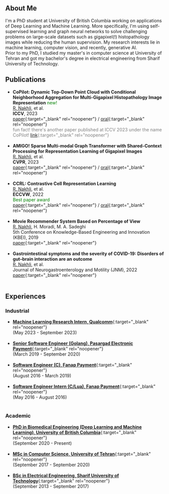 ## About Me

I'm a PhD student at University of British Columbia working on applications of Deep Learning and Machine Learning. More specifically, I'm using self-supervised learning and graph neural networks to solve challenging problems on large-scale datasets such as gigapixel(!) histopathology images while reducing the human supervision. My research interests lie in machine learning, computer vision, and recently, generative AI. <br> Prior to my PhD, I studied my master's in computer science at University of Tehran and got my bachelor's degree in electrical engineering from Sharif University of Technology.

## Publications

- **CoPilot: Dynamic Top-Down Point Cloud with Conditional Neighborhood Aggregation for Multi-Gigapixel Histopathology Image Representation** <span style="color:green;"> new! </span><br> <u>R. Nakhli</u>, et al. <br> **ICCV**, 2023 <br> [paper](https://openaccess.thecvf.com/content/ICCV2023/papers/Nakhli_CO-PILOT_Dynamic_Top-Down_Point_Cloud_with_Conditional_Neighborhood_Aggregation_for_ICCV_2023_paper.pdf){:target="_blank" rel="noopener"} / [oral](https://youtu.be/2A47ZaCNOBs?si=f3kMcD60QjrgCjbR){:target="_blank" rel="noopener"} <br> <span style="color:gray;"> fun fact! there's another paper published at ICCV 2023 under the name CoPilot! [link](https://sites.google.com/stanford.edu/copilot){:target="_blank" rel="noopener"}</span><br> <br>
- **AMIGO! Sparse Multi-modal Graph Transformer with Shared-Context Processing for Representation Learning of Gigapixel Images** <br> <u>R. Nakhli</u>, et al. <br> **CVPR**, 2023 <br> [paper](https://arxiv.org/abs/2303.00865){:target="_blank" rel="noopener"} / [oral](https://youtu.be/i5nKpSLnV6o?si=CwBCUeo3qiMVzIBb){:target="_blank" rel="noopener"} <br> <br>
- **CCRL: Contrastive Cell Representation Learning** <br> <u>R. Nakhli</u>, et al. <br> **ECCVW**, 2022 <br> <span style="color:green;"> Best paper award</span> <br> [paper](https://arxiv.org/abs/2208.06445){:target="_blank" rel="noopener"} / [oral](https://youtu.be/gOv6ukYzLEw){:target="_blank" rel="noopener"} <br> <br>
- **Movie Recommender System Based on Percentage of View** <br> <u>R. Nakhli</u>, H. Moradi, M. A. Sadeghi <br> 5th Conference on Knowledge-Based Engineering and Innovation (KBEI), 2019 <br> [paper](https://ieeexplore.ieee.org/document/8734976){:target="_blank" rel="noopener"} <br> <br>
- **Gastrointestinal symptoms and the severity of COVID-19: Disorders of gut–brain interaction are an outcome** <br> <u>R. Nakhli</u>, et al. <br> Journal of Neurogastroenterology and Motility (JNM), 2022 <br> [paper](https://pubmed.ncbi.nlm.nih.gov/35383423/){:target="_blank" rel="noopener"} <br> <br>

## Experiences

### Industrial
- [**Machine Learning Research Intern, Qualcomm**](https://www.qualcomm.com/){:target="_blank" rel="noopener"} <br> (May 2023 - September 2023)  <br> <br>
- [**Senior Software Engineer (Golang), Pasargad Electronic Payment**](https://pep.co.ir/en/){:target="_blank" rel="noopener"} <br> (March 2019 - September 2020) <br> <br>
- [**Software Engineer (C), Fanap Payment**](https://fanap.ir){:target="_blank" rel="noopener"} <br> (August 2016 - March 2019) <br> <br>
- [**Software Engineer Intern (C/Lua), Fanap Payment**](https://fanap.ir){:target="_blank" rel="noopener"} <br> (May 2016 - August 2016) <br> <br>

### Academic
- [**PhD in Biomedical Engineering (Deep Learning and Machine Learning), University of British Columbia**](https://aimlab.ca/team/){:target="_blank" rel="noopener"} <br> (September 2020 - Present)  <br> <br>
- [**MSc in Computer Science, University of Tehran**](https://ece.ut.ac.ir/en/ece){:target="_blank" rel="noopener"} <br> (September 2017 - September 2020) <br> <br>
- [**BSc in Electrical Engineering, Sharif University of Technology**](https://en.sharif.edu/sharif-university-of-technology){:target="_blank" rel="noopener"} <br> (September 2013 - September 2017) <br> <br>

